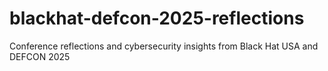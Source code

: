 # blackhat-defcon-2025-reflections
Conference reflections and cybersecurity insights from Black Hat USA and DEFCON 2025
